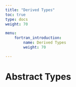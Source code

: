```yaml
---
title: "Derived Types"
toc: true
type: docs
weight: 70

menu:
    fortran_introduction:
        name: Derived Types
        weight: 70

---
```

# Abstract Types
